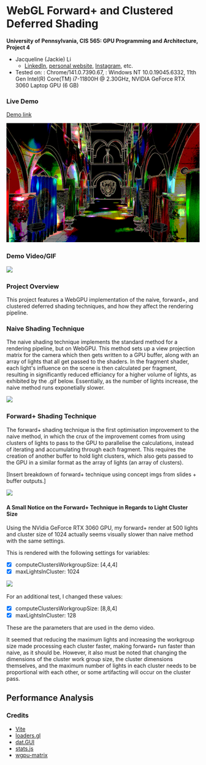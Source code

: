 WebGL Forward+ and Clustered Deferred Shading
======================

**University of Pennsylvania, CIS 565: GPU Programming and Architecture, Project 4**

* Jacqueline (Jackie) Li
  * [LinkedIn](https://www.linkedin.com/in/jackie-lii/), [personal website](https://sites.google.com/seas.upenn.edu/jacquelineli/home), [Instagram](https://www.instagram.com/sagescherrytree/), etc.
* Tested on: : Chrome/141.0.7390.67, : Windows NT 10.0.19045.6332, 11th Gen Intel(R) Core(TM) i7-11800H @ 2.30GHz, NVIDIA GeForce RTX 3060 Laptop GPU (6 GB)

### Live Demo

[Demo link](https://sagescherrytree.github.io/Project4-WebGPU-Forward-Plus-and-Clustered-Deferred-2025/)

[![](img/thumbnailToonOutlines.png)](https://github.com/sagescherrytree/Project4-WebGPU-Forward-Plus-and-Clustered-Deferred-2025)

### Demo Video/GIF

![](img/AllRenderModesDemo.gif)

### Project Overview

This project features a WebGPU implementation of the naive, forward+, and clustered deferred shading techniques, and how they affect the rendering pipeline.

### Naive Shading Technique

The naive shading technique implements the standard method for a rendering pipeline, but on WebGPU. This method sets up a view projection matrix for the camera which then gets written to a GPU buffer, along with an array of lights that all get passed to the shaders. In the fragment shader, each light's influence on the scene is then calculated per fragment, resulting in significantly reduced efficiancy for a higher volume of lights, as exhibited by the .gif below. Essentially, as the number of lights increase, the naive method runs exponetially slower.

![](img/naive.gif)

### Forward+ Shading Technique

The forward+ shading technique is the first optimisation improvement to the naive method, in which the crux of the improvement comes from using clusters of lights to pass to the GPU to parallelise the calculations, instead of iterating and accumulating through each fragment. This requires the creation of another buffer to hold light clusters, which also gets passed to the GPU in a similar format as the array of lights (an array of clusters).

[Insert breakdown of forward+ technique using concept imgs from slides + buffer outputs.]

![](img/forward+.gif)

#### A Small Notice on the Forward+ Technique in Regards to Light Cluster Size

Using the NVidia GeForce RTX 3060 GPU, my forward+ render at 500 lights and cluster size of 1024 actually seems visually slower than naive method with the same settings.

This is rendered with the following settings for variables:

- [x] computeClustersWorkgroupSize: [4,4,4]
- [x] maxLightsInCluster: 1024

![](img/ForwardSlow.gif)

For an additional test, I changed these values:

- [x] computeClustersWorkgroupSize: [8,8,4]
- [x] maxLightsInCluster: 128

These are the parameters that are used in the demo video.

It seemed that reducing the maximum lights and increasing the workgroup size made processing each cluster faster, making forward+ run faster than naive, as it should be. However, it also must be noted that changing the dimensions of the cluster work group size, the cluster dimensions themselves, and the maximum number of lights in each cluster needs to be proportional with each other, or some artifacting will occur on the cluster pass. 

## Performance Analysis

### Credits

- [Vite](https://vitejs.dev/)
- [loaders.gl](https://loaders.gl/)
- [dat.GUI](https://github.com/dataarts/dat.gui)
- [stats.js](https://github.com/mrdoob/stats.js)
- [wgpu-matrix](https://github.com/greggman/wgpu-matrix)
